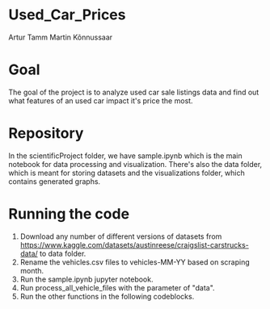 # Used_Car_Prices
Artur Tamm 
Martin Kõnnussaar

# Goal
The goal of the project is to analyze used car sale listings data and find out what features of an used car impact it's price the most.

# Repository
In the scientificProject folder, we have sample.ipynb which is the main notebook for data processing and visualization. There's also the data folder, which is meant for storing datasets and the visualizations folder, which contains generated graphs.

# Running the code
1. Download any number of different versions of datasets from https://www.kaggle.com/datasets/austinreese/craigslist-carstrucks-data/ to data folder.
2. Rename the vehicles.csv files to vehicles-MM-YY based on scraping month.
3. Run the sample.ipynb jupyter notebook.
4. Run process_all_vehicle_files with the parameter of "data".
5. Run the other functions in the following codeblocks.

